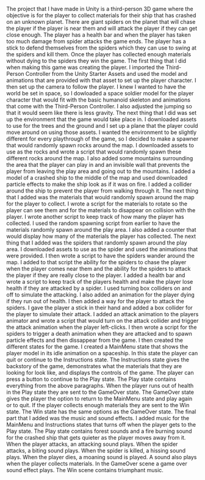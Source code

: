 The project that I have made in Unity is a third-person 3D game where the objective is for the player to collect materials for their ship that has crashed on an unknown planet. There are giant spiders on the planet that will chase the player if the player is near them and will attack the player if they can get close enough. The player has a health bar and when the player has taken too much damage from spider attacks the game ends. The player has a stick to defend themselves from the spiders which they can use to swing at the spiders and kill them. Once the player has collected enough materials without dying to the spiders they win the game.
The first thing that I did when making this game was creating the player. I imported the Third-Person Controller from the Unity Starter Assets and used the model and animations that are provided with that asset to set up the player character. I then set up the camera to follow the player. I knew I wanted to have the world be set in space, so I dowloaded a space soldier model for the player character that would fit with the basic humanoid skeleton and animations that come with the Third-Person Controller. I also adjusted the jumping so that it would seem like there is less gravity.
The next thing that I did was set up the environment that the game would take place in. I downloaded assets to use for the trees and the ground and I set up a plane that the player could move around on using those assets. I wanted the environment to be slightly different for every playthrough of the game, so I decided to make a spawner that would randomly spawn rocks around the map. I downloaded assets to use as the rocks and wrote a script that would randomly spawn these different rocks around the map. I also added some mountains surrounding the area that the player can play in and an invisible wall that prevents the player from leaving the play area and going out to the mountains. I added a model of a crashed ship to the middle of the map and used downloaded particle effects to make the ship look as if it was on fire. I added a collider around the ship to prevent the player from walking through it.
The next thing that I added was the materials that would randomly spawn around the map for the player to collect. I wrote a script for the materials to rotate so the player can see them and for the materials to disappear on collision with the player. I wrote another script to keep track of how many the player has collected. I used the random spawning script from earlier to have the materials randomly spawn around the play area. I also added a counter that would display how many of the materials the player has collected.
The next thing that I added was the spiders that randomly spawn around the play area. I downloaded assets to use as the spider and used the animations that were provided. I then wrote a script to have the spiders wander around the map. I added to that script the ability for the spiders to chase the player when the player comes near them and the ability for the spiders to attack the player if they are really close to the player. I added a health bar and wrote a script to keep track of the players health and make the player lose health if they are attacked by a spider. I used turning box colliders on and off to simulate the attacking. I also added an animation for the player dying if they run out of health.
I then added a way for the player to attack the spiders. I gave the player a stick in their hand and added a box collider for the player to simulate their attack. I added an attack animation to the players animator and wrote a script that would turn on the attack collider and trigger the attack animation when the player left-clicks. I then wrote a script for the spiders to trigger a death animation when they are attacked and to spawn particle effects and then dissappear from the game.
I then created the different states for the game. I created a MainMenu state that shows the player model in its idle animation on a spaceship. In this state the player can quit or continue to the Instructions state. The Instructions state gives the backstory of the game, demonstrates what the materials that they are looking for look like, and displays the controls of the game. The player can press a button to continue to the Play state. The Play state contains everything from the above paragraphs. When the player runs out of health in the Play state they are sent to the GameOver state. The GameOver state gives the player the option to return to the MainMenu state and play again or to quit. If the player collects enough materials they are sent to the Win state. The Win state has the same options as the GameOver state.
The final part that I added was the music and sound effects. I added music for the MainMenu and Instructions states that turns off when the player gets to the Play state. The Play state contains forest sounds and a fire burning sound for the crashed ship that gets quieter as the player moves away from it. When the player attacks, an attacking sound plays. When the spider attacks, a biting sound plays. When the spider is killed, a hissing sound plays. When the player dies, a moaning sound is played. A sound also plays when the player collects materials. In the GameOver scene a game over sound effect plays. The Win scene contains triumphant music.